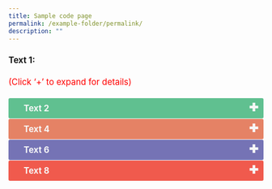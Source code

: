 ```yaml
---
title: Sample code page
permalink: /example-folder/permalink/
description: ""
---
```


	
<p style="font-size:120%; margin-top: 0px; margin-bottom:20px; line-height:1.35; padding:10px 0 0 0"><b>Text 1:</b></p><p style="font-size:120%; color:red; margin-top: 0px; margin-bottom:20px; line-height:1.35;">(Click ‘+’ to expand for details)</p><input type="checkbox" id="Environment"><label for="Environment" style="background-color: #60C090; color:#f7f7f7;"><b>Text 2</b></label><div class="content" style="background-color:#edf4fa;">
<p style="font-size:18px; margin-top: 2px; margin-bottom:0px; line-height:1.35;">Text 3</p></div><input type="checkbox" id="Healthy Living"><label for="Healthy Living" style="background-color: #E58265; color:#f7f7f7;"><b>Text 4</b></label><div class="content" style="background-color:#edf4fa;">
<p style="font-size:18px; margin-top: 2px; margin-bottom:0px; line-height:1.35;">Text 5</p></div><input type="checkbox" id="Lifelong Learning"><label for="Lifelong Learning" style="background-color: #7573B5; color:#f7f7f7;"><b>Text 6</b></label><div class="content" style="background-color:#edf4fa;">
<p style="font-size:18px; margin-top: 2px; margin-bottom:0px; line-height:1.35;"> Text 7</p></div><input type="checkbox" id="Social Good"><label for="Social Good" style="background-color: #F05A4D; color:#f7f7f7;"><b>Text 8</b></label><div class="content" style="background-color:#edf4fa;">
<p style="font-size:18px; margin-top: 2px; margin-bottom:0px; line-height:1.35;">
Text 9</p></div>
<table style="font-size:120%">
	


<style>

td {
		display: table-cell;
		vertical-align: middle;	}
	
input {
    display: none;}

label {
    display: block;    
	  font-size: 120%;
    padding: 10px 30px;
    margin: 0 0 1px 0;
    cursor: pointer;
    background: #153855;
    border-radius: 3px;
    color: #FFF;
    transition: ease .5s;
	position: relative;}

label:hover {
    background: #346f9e;}

label::after {
	font-family: "Font Awesome 5 Free";
	content: '\271A';
	font-weight: bold;
	font-size: 22px;
	position: absolute;
	right: 10px;
	top: 6px;}

input:checked + label::after {
	content: '\2716';}

.content {
    background: #FFFFFF;
    padding: 10px 25px;
    margin: 0 0 1px 0;
    border-radius: 3px;}

input + label + .content {
    display: none;}

input:checked + label + .content {
    display: block;}
	
</style>


	

	






	

	
</table>